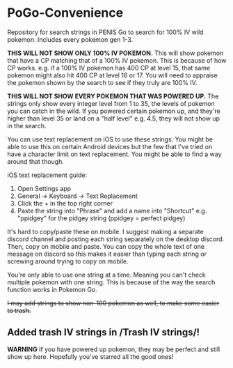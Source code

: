 # PoGo-Convenience
Repository for search strings in PENIS Go to search for 100% IV wild pokemon. Includes every pokemon gen 1-3.

**THIS WILL NOT SHOW ONLY 100% IV POKEMON.** This will show pokemon that have a CP matching that of a 100% IV pokemon. This is because of how CP works. e.g. if a 100% IV pokemon has 400 CP at level 15, that same pokemon might also hit 400 CP at level 16 or 17. You will need to appraise the pokemon shown by the search to see if they truly are 100% IV.

**THIS WILL NOT SHOW EVERY POKEMON THAT WAS POWERED UP.** The strings only show every integer level from 1 to 35, the levels of pokemon you can catch in the wild. If you powered certain pokemon up, and they're higher than level 35 or land on a "half level" e.g. 4.5, they will not show up in the search.

You can use text replacement on iOS to use these strings. You might be able to use this on certain Android devices but the few that I've tried on have a character limit on text replacement. You might be able to find a way around that though.

iOS text replacement guide:
1. Open Settings app
2. General -> Keyboard -> Text Replacement
3. Click the + in the top right corner
4. Paste the string into "Phrase" and add a name into "Shortcut" e.g. "ppidgey" for the pidgey string (ppidgey = perfect pidgey)

It's hard to copy/paste these on mobile. I suggest making a separate discord channel and posting each string separately on the desktop discord. Then, copy on mobile and paste. You can copy the whole text of one message on discord so this makes it easier than typing each string or screwing around trying to copy on mobile.

You're only able to use one string at a time. Meaning you can't check multiple pokemon with one string. This is because of the way the search function works in Pokemon Go.

~~I may add strings to show non-100 pokemon as well, to make some easier to trash.~~

## Added trash IV strings in /Trash IV strings/!

**WARNING** If you have powered up pokemon, they may be perfect and still show up here. Hopefully you've starred all the good ones!
